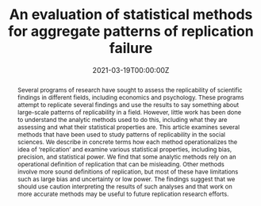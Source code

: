 ---
title: "An evaluation of statistical methods for aggregate patterns of replication failure"
authors: ["Jacob M. Schauer", admin, "Sarah Peko-Spicer", "Mena C.R. Whalen", "Rrita Zejnullahi", "Larry V.Hedges"]

date: "2021-03-19T00:00:00Z"
doi: "10.1214/20-AOAS1387"
url: "projecteuclid.org/journals/annals-of-applied-statistics/volume-15/issue-1/An-evaluation-of-statistical-methods-for-aggregate-patterns-of-replication/10.1214/20-AOAS1387.short"

# Schedule page publish date (NOT publication's date).
publishDate: "2020-08-01T00:00:00Z"

# Publication type.
# Legend: 0 = Uncategorized; 1 = Conference paper; 2 = Journal article;
# 3 = Preprint / Working Paper; 4 = Report; 5 = Book; 6 = Book section;
# 7 = Thesis; 8 = Patent
publication_types: ["2"]

# Publication name and optional abbreviated publication name.
publication: "Annals of Applied Statistics"
publication_short: "AoAS"

abstract: Several programs of research have sought to assess the replicability of scientific findings in different fields, including economics and psychology. These programs attempt to replicate several findings and use the results to say something about large-scale patterns of replicability in a field. However, little work has been done to understand the analytic methods used to do this, including what they are assessing and what their statistical properties are. This article examines several methods that have been used to study patterns of replicability in the social sciences. We describe in concrete terms how each method operationalizes the idea of ‘replication’ and examine various statistical properties, including bias, precision, and statistical power. We find that some analytic methods rely on an operational definition of replication that can be misleading. Other methods involve more sound definitions of replication, but most of these have limitations such as large bias and uncertainty or low power. The findings suggest that we should use caution interpreting the results of such analyses and that work on more accurate methods may be useful to future replication research efforts.



#tags:
#- Source Themes
#featured: false

#links:
#- name: PDF
#    link: files/aggregate_patterns_replication.pdf
# url_pdf: http://arxiv.org/pdf/1512.04133v1
#url_code: '#'
#url_dataset: '#'
#url_poster: '#'
#url_project: ''
#url_slides: ''
#url_source: '#'
#url_video: '#'
---